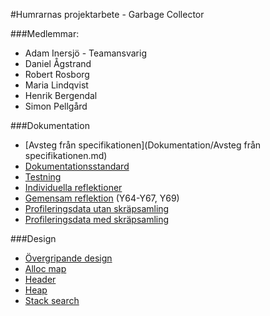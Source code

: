 #Humrarnas projektarbete - Garbage Collector

###Medlemmar: 
* Adam Inersjö - Teamansvarig
* Daniel Ågstrand
* Robert Rosborg
* Maria Lindqvist
* Henrik Bergendal
* Simon Pellgård

###Dokumentation
- [Avsteg från specifikationen](Dokumentation/Avsteg från specifikationen.md)
- [Dokumentationsstandard](Dokumentation/Dokumentationsstandard.md)
- [Testning](Dokumentation/Enhetstestning.md)
- [Individuella reflektioner](Dokumentation/Sjalvreflektioner.pdf) 
- [Gemensam reflektion](Dokumentation/Gemensam-reflektion.pdf) (Y64-Y67, Y69)
- [Profileringsdata utan skräpsamling](Dokumentation/prof_test_malloc.txt)
- [Profileringsdata med skräpsamling](Dokumentation/prof_test_gc.txt)

###Design
- [Övergripande design](Dokumentation/Design/Övergripande%20design%20och%20uppdelning.md)
- [Alloc map](Dokumentation/Design/Alloc_map.md)
- [Header](Dokumentation/Design/Header.md)
- [Heap](Dokumentation/Design/Heap.md)
- [Stack search](Dokumentation/Design/Stack_search.md)
